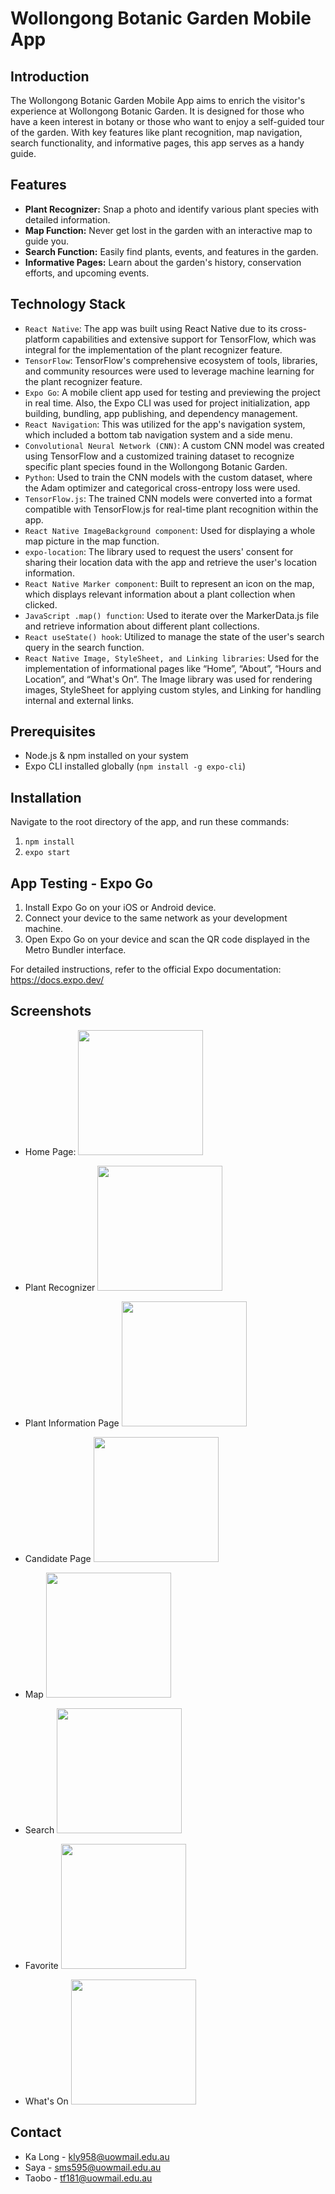 # Wollongong Botanic Garden Mobile App

## Introduction

The Wollongong Botanic Garden Mobile App aims to enrich the visitor's experience at Wollongong Botanic Garden. It is designed for those who have a keen interest in botany or those who want to enjoy a self-guided tour of the garden. With key features like plant recognition, map navigation, search functionality, and informative pages, this app serves as a handy guide.

## Features

- **Plant Recognizer:** Snap a photo and identify various plant species with detailed information.
- **Map Function:** Never get lost in the garden with an interactive map to guide you.
- **Search Function:** Easily find plants, events, and features in the garden.
- **Informative Pages:** Learn about the garden's history, conservation efforts, and upcoming events.

## Technology Stack

- `React Native`: The app was built using React Native due to its cross-platform capabilities and extensive support for TensorFlow, which was integral for the implementation of the plant recognizer feature.
- `TensorFlow`: TensorFlow's comprehensive ecosystem of tools, libraries, and community resources were used to leverage machine learning for the plant recognizer feature.
- `Expo Go`: A mobile client app used for testing and previewing the project in real time. Also, the Expo CLI was used for project initialization, app building, bundling, app publishing, and dependency management.
- `React Navigation`: This was utilized for the app's navigation system, which included a bottom tab navigation system and a side menu.
- `Convolutional Neural Network (CNN)`: A custom CNN model was created using TensorFlow and a customized training dataset to recognize specific plant species found in the Wollongong Botanic Garden.
- `Python`: Used to train the CNN models with the custom dataset, where the Adam optimizer and categorical cross-entropy loss were used.
- `TensorFlow.js`: The trained CNN models were converted into a format compatible with TensorFlow.js for real-time plant recognition within the app.
- `React Native ImageBackground component`: Used for displaying a whole map picture in the map function.
- `expo-location`: The library used to request the users' consent for sharing their location data with the app and retrieve the user's location information.
- `React Native Marker component`: Built to represent an icon on the map, which displays relevant information about a plant collection when clicked.
- `JavaScript .map() function`: Used to iterate over the MarkerData.js file and retrieve information about different plant collections.
- `React useState() hook`: Utilized to manage the state of the user's search query in the search function.
- `React Native Image, StyleSheet, and Linking libraries`: Used for the implementation of informational pages like “Home”, “About”, “Hours and Location”, and “What's On”. The Image library was used for rendering images, StyleSheet for applying custom styles, and Linking for handling internal and external links.

## Prerequisites

- Node.js & npm installed on your system
- Expo CLI installed globally (`npm install -g expo-cli`)

## Installation

Navigate to the root directory of the app, and run these commands:

1. `npm install`
2. `expo start`

## App Testing - Expo Go

1. Install Expo Go on your iOS or Android device.
2. Connect your device to the same network as your development machine.
3. Open Expo Go on your device and scan the QR code displayed in the Metro Bundler interface.

For detailed instructions, refer to the official Expo documentation: https://docs.expo.dev/

## Screenshots

- Home Page:
  <img src="/assets/Screenshot/h.jpg" width="200">

- Plant Recognizer
  <img src="/assets/Screenshot/Recog.jpg" width="200">

- Plant Information Page
  <img src="/assets/Screenshot/PlantInfo.jpg" width="200">

- Candidate Page
  <img src="/assets/Screenshot/Candidate.jpg" width="200">

- Map
  <img src="/assets/Screenshot/Map.jpg" width="200">

- Search
  <img src="/assets/Screenshot/Search.jpg" width="200">

- Favorite
  <img src="/assets/Screenshot/Favourite.jpg" width="200">

- What's On
  <img src="/assets/Screenshot/WhatsOn.jpg" width="200">

## Contact

- Ka Long - kly958@uowmail.edu.au
- Saya - sms595@uowmail.edu.au
- Taobo - tf181@uowmail.edu.au
